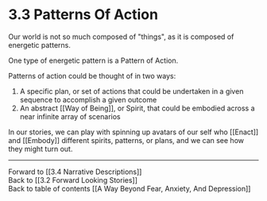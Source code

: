 # 3.3 Patterns Of Action

Our world is not so much composed of "things", as it is composed of energetic patterns. 

One type of energetic pattern is a Pattern of Action. 

Patterns of action could be thought of in two ways: 

1. A specific plan, or set of actions that could be undertaken in a given sequence to accomplish a given outcome 
2. An abstract [[Way of Being]], or Spirit, that could be embodied across a near infinite array of scenarios 

In our stories, we can play with spinning up avatars of our self who [[Enact]] and [[Embody]] different spirits, patterns, or plans, and we can see how they might turn out. 

___

Forward to [[3.4 Narrative Descriptions]]     
Back to [[3.2 Forward Looking Stories]]      
Back to table of contents [[A Way Beyond Fear, Anxiety, And Depression]]    


